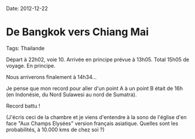 Date: 2012-12-22
# De Bangkok vers Chiang Mai
Tags: Thailande

Départ à 22h02, voie 10. Arrivée en principe prévue à 13h05. Total 15h05 de voyage. En principe.

Nous arriverons finalement à 14h34... 

Je pense que mon record pour aller d'un point A à un point B était de 16h (en Indonésie, du Nord Sulawesi au nord de Sumatra).

Record battu !

(J'écris ceci de la chambre et je viens d'entendre à la sono de l'église d'en face "Aux Champs Elysées" version français asiatique. Quelles sont les probabilités, à 10.000 kms de chez soi ?)
